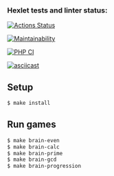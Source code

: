 ### Hexlet tests and linter status:
[![Actions Status](https://github.com/Grigorevv/php-project-lvl1/workflows/hexlet-check/badge.svg)](https://github.com/Grigorevv/php-project-lvl1/actions)

[![Maintainability](https://api.codeclimate.com/v1/badges/06c51de3e2ad22cb0044/maintainability)](https://codeclimate.com/github/Grigorevv/php-project-lvl1/maintainability)

[![PHP CI](https://github.com/Grigorevv/php-project-lvl1/actions/workflows/workflow.yml/badge.svg)](https://github.com/Grigorevv/php-project-lvl1/actions/workflows/workflow.yml)

[![asciicast](https://asciinema.org/a/EuqjLrMVuR503fenE1euDxkZn.svg)](https://asciinema.org/a/EuqjLrMVuR503fenE1euDxkZn)

## Setup

```sh
$ make install
```

## Run games

```sh
$ make brain-even
$ make brain-calc
$ make brain-prime
$ make brain-gcd
$ make brain-progression
```
